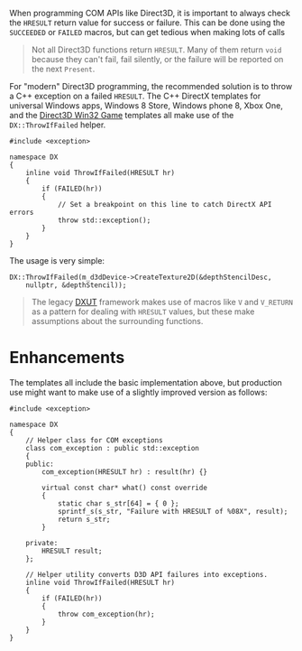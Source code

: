 When programming COM APIs like Direct3D, it is important to always check the ``HRESULT`` return value for success or failure. This can be done using the ``SUCCEEDED`` or ``FAILED`` macros, but can get tedious when making lots of calls

> Not all Direct3D functions return ``HRESULT``. Many of them return ``void`` because they can't fail, fail silently, or the failure will be reported on the next ``Present``.

For "modern" Direct3D programming, the recommended solution is to throw a C++ exception on a failed ``HRESULT``. The C++ DirectX templates for universal Windows apps, Windows 8 Store, Windows phone 8, Xbox One, and the [Direct3D Win32 Game](http://blogs.msdn.com/b/chuckw/archive/2015/01/06/direct3d-win32-game-visual-studio-template.aspx) templates all make use of the ``DX::ThrowIfFailed`` helper.

    #include <exception>

    namespace DX
    {
        inline void ThrowIfFailed(HRESULT hr)
        {
            if (FAILED(hr))
            {
                // Set a breakpoint on this line to catch DirectX API errors
                throw std::exception();
            }
        }
    }

The usage is very simple:

    DX::ThrowIfFailed(m_d3dDevice->CreateTexture2D(&depthStencilDesc,
        nullptr, &depthStencil));

> The legacy [DXUT](https://github.com/Microsoft/DXUT) framework makes use of macros like ``V`` and ``V_RETURN`` as a pattern for dealing with ``HRESULT`` values, but these make assumptions about the surrounding functions.

# Enhancements

The templates all include the basic implementation above, but production use might want to make use of a slightly improved version as follows:


    #include <exception>

    namespace DX
    {
        // Helper class for COM exceptions
        class com_exception : public std::exception
        {
        public:
            com_exception(HRESULT hr) : result(hr) {}

            virtual const char* what() const override
            {
                static char s_str[64] = { 0 };
                sprintf_s(s_str, "Failure with HRESULT of %08X", result);
                return s_str;
            }

        private:
            HRESULT result;
        };

        // Helper utility converts D3D API failures into exceptions.
        inline void ThrowIfFailed(HRESULT hr)
        {
            if (FAILED(hr))
            {
                throw com_exception(hr);
            }
        }
    }

